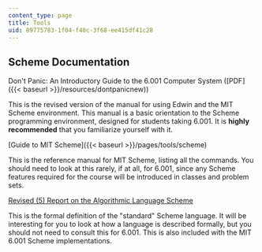 ```yaml
---
content_type: page
title: Tools
uid: 89775783-1f04-f40c-3f68-ee415df41c28
---
```


Scheme Documentation
--------------------

Don't Panic: An Introductory Guide to the 6.001 Computer System ([PDF]({{< baseurl >}}/resources/dontpanicnew))

This is the revised version of the manual for using Edwin and the MIT Scheme environment. This manual is a basic orientation to the Scheme programming environment, designed for students taking 6.001. It is **highly recommended** that you familiarize yourself with it.

[Guide to MIT Scheme]({{< baseurl >}}/pages/tools/scheme)

This is the reference manual for MIT Scheme, listing all the commands. You should need to look at this rarely, if at all, for 6.001, since any Scheme features required for the course will be introduced in classes and problem sets.

[Revised (5) Report on the Algorithmic Language Scheme](http://www.swiss.ai.mit.edu/~jaffer/r5rs_toc.html)

This is the formal definition of the "standard" Scheme language. It will be interesting for you to look at how a language is described formally, but you should not need to consult this for 6.001. This is also included with the MIT 6.001 Scheme implementations.